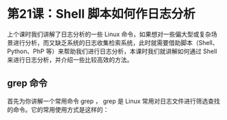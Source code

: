 # 第21课：Shell 脚本如何作日志分析

上个课时我们讲解了日志分析的一些 Linux 命令，如果想对一些偏大型或复杂场景进行分析，而又缺乏系统的日志收集检索系统，此时就需要借助脚本（Shell、Python、PhP 等）来帮助我们进行日志分析，本课时我们就讲解如何通过 Shell 来进行日志分析，并介绍一些比较高效的方法。

## grep 命令

首先为你讲解一个常用命令 grep ， grep 是 Linux 常用对日志文件进行筛选查找的命令。它的常用使用方式是这样的：
